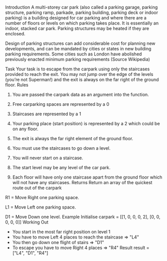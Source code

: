 Introduction
A multi-storey car park (also called a parking garage, parking structure, parking ramp, parkade, parking building, parking deck or indoor parking) is a building designed for car parking and where there are a number of floors or levels on which parking takes place. It is essentially an indoor, stacked car park. Parking structures may be heated if they are enclosed.

Design of parking structures can add considerable cost for planning new developments, and can be mandated by cities or states in new building parking requirements. Some cities such as London have abolished previously enacted minimum parking requirements (Source Wikipedia)

Task
Your task is to escape from the carpark using only the staircases provided to reach the exit. You may not jump over the edge of the levels (you’re not Superman!) and the exit is always on the far right of the ground floor.
Rules
1. You are passed the carpark data as an argument into the function.

2. Free carparking spaces are represented by a 0

3. Staircases are represented by a 1

4. Your parking place (start position) is represented by a 2 which could be on any floor.

5. The exit is always the far right element of the ground floor.

6. You must use the staircases to go down a level.

7. You will never start on a staircase.

8. The start level may be any level of the car park.

9. Each floor will have only one staircase apart from the ground floor which will not have any staircases.
Returns
Return an array of the quickest route out of the carpark

R1 = Move Right one parking space.

L1 = Move Left one parking space.

D1 = Move Down one level.
Example
Initialise
carpark = [[1, 0, 0, 0, 2],
           [0, 0, 0, 0, 0]]
Working Out
- You start in the most far right position on level 1
- You have to move Left 4 places to reach the staircase => "L4"
- You then go down one flight of stairs => "D1"
- To escape you have to move Right 4 places => "R4"
Result
result = ["L4", "D1", "R4"]
